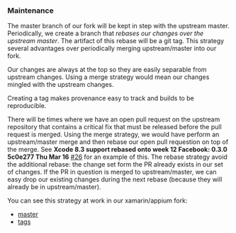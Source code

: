 ### Maintenance

The master branch of our fork will be kept in step with the upstream master. Periodically, we create a branch that _rebases our changes over the upstream master_. The artifact of this rebase will be a git tag. This strategy several advantages over periodically merging upstream/master into our fork.

Our changes are always at the top so they are easily separable from upstream changes. Using a merge strategy would mean our changes mingled with the upstream changes.

Creating a tag makes provenance easy to track and builds to be reproducible.

There will be times where we have an open pull request on the upstream repository that contains a critical fix that must be released before the pull request is merged.  Using the merge strategy, we would have perform an upstream/master merge and then rebase our open pull requestion on top of the merge.   See **Xcode 8.3 support rebased onto week 12 Facebook: 0.3.0 5c0e277 Thu Mar 16** [#26](https://github.com/calabash/FBSimulatorControl/pull/26) for an example of this. The rebase strategy avoid the additional rebase:  the change set form the PR already exists in our set of changes.  If the PR in question is merged to upstream/master, we can easy drop our existing changes during the next rebase (because they will already be in upstream/master).


You can see this strategy at work in our xamarin/appium fork:

* [master](https://github.com/xamarin/appium)
* [tags](https://github.com/xamarin/appium/tags)
